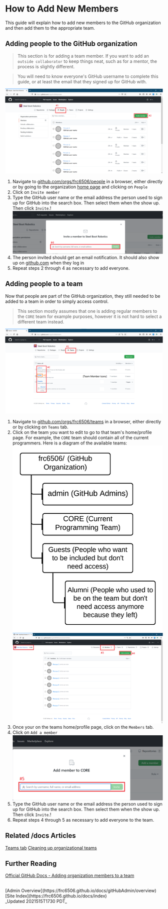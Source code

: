 # How to Add New Members

This guide will explain how to add new members to the GitHub organization and then add them to the appropriate team.

## Adding people to the GitHub organization

> This section is for adding a team member.  If you want to add an `outside collaborator` to keep things neat, such as for a mentor, the process is slightly different.

> You will need to know everyone's GitHub username to complete this guide, or at least the email that they signed up for GitHub with.

![GitHub People tab](gitHubOrgPeoplePage-QuickSetupAnnotation.png)

1. Navigate to [github.com/orgs/frc6506/people](https://github.com/orgs/frc6506/peoples) in a browser, either directly or by going to the organization [home page](https://github.com/orgs/frc6506) and clicking on `People`
2. Click on `Invite member`
3. Type the GitHub user name or the email address the person used to sign up for GitHub into the search box.  Then select them when the show up.  Then click `Invite`.!
![GitHub Organization - Add people](gitHubPeopleAdd.png)
4. The person invited should get an email notification.  It should also show up on [github.com](https://github.com) when they log in
5. Repeat steps 2 through 4 as necessary to add everyone.

## Adding people to a team

Now that people are part of the GitHub organization, they still needed to be added to a team in order to simply access control.

> This section mostly assumes that one is adding regular members to the `CORE` team for example purposes, however it is not hard to select a different team instead.

![GitHub Teams tab](gitHubOrgTeamPage-QuickSetupAnnotation.png)

1. Navigate to [github.com/orgs/frc6506/teams](https://github.com/orgs/frc6506/teams) in a browser, either directly or by clicking on `Teams` tab.
2. Click on the team you want to edit to go to that team's home/profile page.  For example, the `CORE` team should contain all of the current programmers.  Here is a diagram of the available teams:
![Team Org Chart](../orgManagement/teamsOrgChart.svg)
![CORE Team - Members tab](teamsMembersTab.png)
3. Once your on the teams home/profile page, click on the `Members` tab.
4. Click on `Add a member`
    ![Teams - Add members dialog](teamsAddMembersDialog.png)
5. Type the GitHub user name or the email address the person used to sign up for GitHub into the search box.  Then select them when the show up.  Then click `Invite`.!
6. Repeat steps 4 through 5 as necessary to add everyone to the team.

## Related /docs Articles

[Teams tab](../teams)
[Cleaning up organizational teams](../orgManagement/teamCleanup)

## Further Reading

[Official GitHub Docs - Adding organization members to a team](https://docs.github.com/en/organizations/organizing-members-into-teams/adding-organization-members-to-a-team)

<br>
[Admin Overview](https://frc6506.github.io/docs/gitHubAdmin/overview)
[Site Index](https://frc6506.github.io/docs/index)
<br>
_Updated 2021515T1730 PDT_
